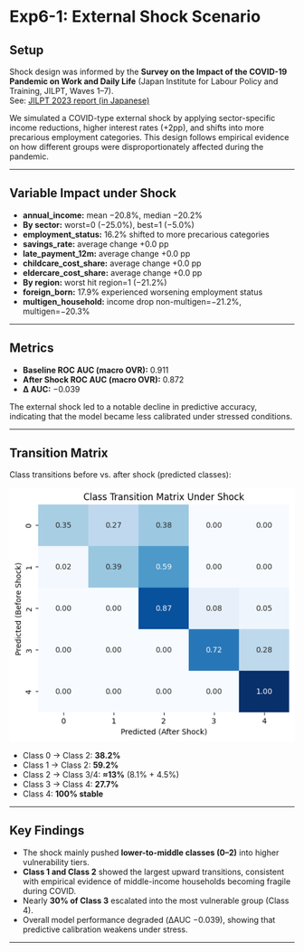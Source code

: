 # Exp6-1: External Shock Scenario

## Setup
Shock design was informed by the **Survey on the Impact of the COVID-19 Pandemic on Work and Daily Life** (Japan Institute for Labour Policy and Training, JILPT, Waves 1–7).  
See: [JILPT 2023 report (in Japanese)](https://www.jil.go.jp/institute/research/2023/229.html)

We simulated a COVID-type external shock by applying sector-specific income reductions, higher interest rates (+2pp), and shifts into more precarious employment categories. This design follows empirical evidence on how different groups were disproportionately affected during the pandemic.

---

## Variable Impact under Shock
- **annual_income:** mean −20.8%, median −20.2%  
- **By sector:** worst=0 (−25.0%), best=1 (−5.0%)  
- **employment_status:** 16.2% shifted to more precarious categories  
- **savings_rate:** average change +0.0 pp  
- **late_payment_12m:** average change +0.0 pp  
- **childcare_cost_share:** average change +0.0 pp  
- **eldercare_cost_share:** average change +0.0 pp  
- **By region:** worst hit region=1 (−21.2%)  
- **foreign_born:** 17.9% experienced worsening employment status  
- **multigen_household:** income drop non-multigen=−21.2%, multigen=−20.3%

---

## Metrics
- **Baseline ROC AUC (macro OVR):** 0.911  
- **After Shock ROC AUC (macro OVR):** 0.872  
- **Δ AUC:** −0.039  

The external shock led to a notable decline in predictive accuracy, indicating that the model became less calibrated under stressed conditions.

---

## Transition Matrix
Class transitions before vs. after shock (predicted classes):

![Class Transition Matrix](classtransitionmatrix.png)

- Class 0 → Class 2: **38.2%**  
- Class 1 → Class 2: **59.2%**  
- Class 2 → Class 3/4: **≈13%** (8.1% + 4.5%)  
- Class 3 → Class 4: **27.7%**  
- Class 4: **100% stable**

---

## Key Findings
- The shock mainly pushed **lower-to-middle classes (0–2)** into higher vulnerability tiers.  
- **Class 1 and Class 2** showed the largest upward transitions, consistent with empirical evidence of middle-income households becoming fragile during COVID.  
- Nearly **30% of Class 3** escalated into the most vulnerable group (Class 4).  
- Overall model performance degraded (ΔAUC −0.039), showing that predictive calibration weakens under stress.

---
